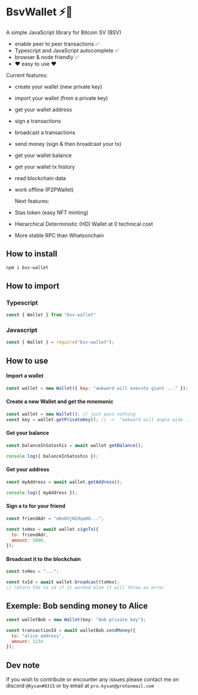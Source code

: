# BsvWallet ⚡🔑

A simple JavaScript library for Bitcoin SV (BSV)

- enable peer to peer transactions ✅
- Typescript and JavaScript autocomplete ✅
- browser & node friendly ✅
- ❤️ easy to use ❤️

Current features:

- create your wallet (new private key)
- import your wallet (from a private key)
- get your wallet address
- sign a transactions
- broadcast a transactions
- send money (sign & then broadcast your tx)
- get your wallet balance
- get your wallet tx history
- read blockchain data
- work offline (P2PWallet)

  Next features:

- Stas token (easy NFT minting)
- Hierarchical Deterministic (HD) Wallet at 0 technical cost
- More stable RPC than Whatsonchain

## How to install

```bash
npm i bsv-wallet
```

## How to import

### Typescript

```ts
const { Wallet } from "bsv-wallet"
```

### Javascript

```js
const { Wallet } = require("bsv-wallet");
```

## How to use

#### Import a wallet

```js
const wallet = new Wallet({ key: "awkward will execute giant ..." });
```

#### Create a new Wallet and get the mnemonic

```js
const wallet = new Wallet(); // just pass nothing
const key = wallet.getPrivateKey(); // ->  "awkward will angle wide ... canoe demise execute"
```

#### Get your balance

```js
const balanceInSatoshis = await wallet.getBalance();

console.log({ balanceInSatoshis });
```

#### Get your address

```js
const myAddress = await wallet.getAddress();

console.log({ myAddress });
```

#### Sign a tx for your friend

```js
const friendAdr = "oKobVjH2dqa9U...";

const txHex = await wallet.signTx({
  to: friendAdr,
  amount: 5000,
});
```

#### Broadcast it to the blockchain

```js
const txHex = "...";

const txId = await wallet.broadcast(txHex);
// return the tx id if it worked else it will throw an error
```

## Exemple: Bob sending money to Alice

```js
const walletBob = new Wallet(key: "bob private key");

const transactionId = await walletBob.sendMoney({
  to: "alice address",
  amount: 1234
});

```

## Dev note

If you wish to contribute or encounter any issues
please contact me on discord `@Kysan#8315` or by email at `pro.kysan@protonmail.com`
